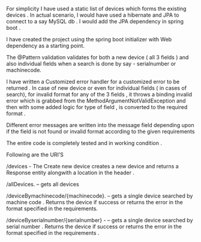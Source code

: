 For simplicity I have used a static list of devices which forms the existing devices . In actual scenario, I would have used a hibernate and JPA to connect to a say MySQL db . I would add the JPA dependency in spring boot .

I have created  the project using the spring boot initializer with Web dependency as a starting point.

The @Pattern validation validates for both a new device ( all 3 fields ) and also individual fields when a search is done by say - serialnumber or machinecode.


I have written a Customized error handler for a customized error to be returned .
In case of new device or even for individual fields ( in cases of search), for invalid format  for any of the 3 fields , it throws a binding invalid error which is grabbed from the MethodArgumentNotValidException and then with some added logic for type of field , is converted to the required format .

Different error messages are written into the message field depending upon if the field is not found or invalid format according to the given requirements

The entire code is completely tested and in working condition .


Following are the URI’S

/devices - The Create new device creates a new device and returns a Response entity alongwith a location in the header .

/allDevices.  – gets all devices

/deviceBymachinecode/{machinecode}.  – gets a single device searched by machine code .
Returns the device if success or returns the error in the format specified in the requirements.

/deviceByserialnumber/{serialnumber} -   – gets a single device searched by serial number .
Returns the device if success or returns the error in the format specified in the requirements .


